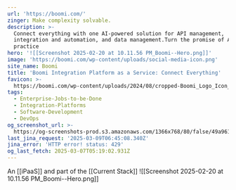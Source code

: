 ```yaml
---
url: 'https://boomi.com/'
zinger: Make complexity solvable.
description: >-
  Connect everything with one AI-powered solution for API management,
  integration and automation, and data management.Turn the promise of AI into
  practice
hero: '![[Screenshot 2025-02-20 at 10.11.56 PM_Boomi--Hero.png]]'
image: 'https://boomi.com/wp-content/uploads/social-media-icon.png'
site_name: Boomi
title: 'Boomi Integration Platform as a Service: Connect Everything'
favicon: >-
  https://boomi.com/wp-content/uploads/2024/08/cropped-Boomi_Logo_Icon_Navy-192x192.png
tags:
  - Enterprise-Jobs-to-be-Done
  - Integration-Platforms
  - Software-Development
  - DevOps
og_screenshot_url: >-
  https://og-screenshots-prod.s3.amazonaws.com/1366x768/80/false/49a9611c881646abe7701ee8223e0f51a91bea076c19b4c469b58bcaaa68efd7.jpeg
last_jina_request: '2025-03-09T06:45:08.340Z'
jina_error: 'HTTP error! status: 429'
og_last_fetch: 2025-03-07T05:19:02.931Z
---
```

An [[iPaaS]] and part of the [[Current Stack]]
![[Screenshot 2025-02-20 at 10.11.56 PM_Boomi--Hero.png]]
